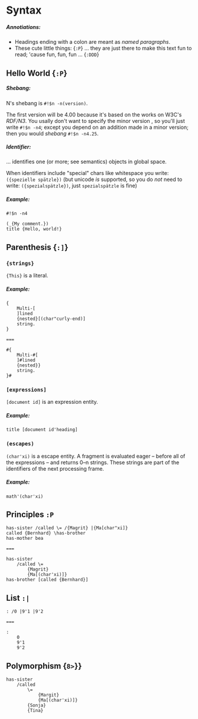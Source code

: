 # Syntax
##### Annotiations:
- Headings ending with a colon are meant as *named paragraphs*.
- These cute little things: {`:P`} … they are just there to make this text fun to read; 'cause fun, fun, fun … {`:DDD`}

## Hello World {`:P`}
##### Shebang:
N's shebang is `#!$n -n(version)`.

The first version will be 4.00 because it's based on the works on W3C's *RDF/N3*. You usally don't want to specify the minor version , so you'll just write `#!$n -n4`; except you depend on an addition made in a minor version; then you would *shebang* `#!$n -n4.25`.

##### Identifier:
… identifies one (or more; see semantics) objects in global space.

When identifiers include "special" chars like whitespace you write: `({spezielle spätzle})` (but unicode *is* supported, so you do *not* need to write: `({spezialspätzle})`, just `spezialspätzle` is fine)


##### Example:
```n
#!$n -n4

(_{My comment.})
title {Hello, world!}
```

## Parenthesis {`:]`}
### `{strings}`
`{This}` is a literal.

##### Example:
```n
{
    Multi-[
    ]lined
    {nested}[(char"curly-end)]
    string.
}

===

#{
    Multi-#[
    ]#lined
    {nested}}
    string.
}#
```

### `[expressions]`
`[document id]` is an expression entity.

##### Example:
```n
title [document id'heading]
```

### `(escapes)`
`(char'xi)` is a escape entity.
A fragment is evaluated eager – before all of the expressions – and returns 0–n strings.
These strings are part of the identifiers of the next processing frame.

##### Example:
```n
math'(char'xi)
```

## Principles `:P`
```n
has-sister /called \= /{Magrit} |{Ma[char"xi]}
called {Bernhard} \has-brother
has-mother bea

===

has-sister
    /called \=
        {Magrit}
        {Ma[(char'xi)]}
has-brother [called {Bernhard}]
```


## List `:|`
```n
: /0 |9'1 |9'2

===

:
    0
    9'1
    9'2
```

## Polymorphism {`8>`}}
```n
has-sister
    /called
        \=
            {Margit}
            {Ma[(char'xi)]}
        {Sonja}
        {Tina}
```
